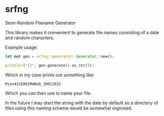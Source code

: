 # srfng

Semi-Random Filename Generator

This library makes it convenient to generate file names consisting of a date and random characters.

Example usage:

```rust
let mut gen = srfng::generator::Generator::new();

println!("{}", gen.generate().as_str());
```

Which in my case prints out something like: 

```
Mjoo41CE061MmNu8_19012022
```

Which you can then use to name your file.

In the future I may start the string with the date by default so a directory of files using this naming scheme would be somewhat orginised.

